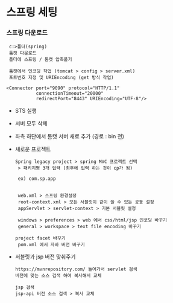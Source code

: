 # 스프링 세팅 

### 스프링 다운로드 

     c:>폴더(spring)
     톰캣 다운로드 
     폴더에 스프링 / 톰캣 압축풀기 
   
     톰캣에서 인코딩 작업 (tomcat > config > server.xml)  
     포트번호 지정 및 URIEncoding (get 방식 작업)
     
    <Connector port="9090" protocol="HTTP/1.1"
               connectionTimeout="20000"
               redirectPort="8443" URIEncoding="UTF-8"/>

- STS 실행 

- 서버 모두 삭제 

- 좌측 하단에서 톰캣 서버 새로 추가 (경로 : bin 전)

- 새로운 프로젝트 

      Spring legacy project > spring MVC 프로젝트 선택 
       > 패키지명 3개 입력 (최후에 입력 하는 것이 cp가 됨) 
       
       ex) com.sp.app
	 
	 
       web.xml > 스프링 환경설정 
       root-context.xml > 모든 서블릿이 같이 쓸 수 있는 공동 설정 
       appServlet > servlet-context > 기본 서블릿 설정 

       windows > preferences > web 에서 css/html/jsp 인코딩 바꾸기 
       general > workspace > text file encoding 바꾸기 
		  
      project facet 바꾸기 
       pom.xml 에서 자바 버전 바꾸기 

- 서블릿과 jsp 버전 맞춰주기 

	  https://mvnrepository.com/ 들어가서 servlet 검색 
	  버전에 맞는 소스 검색 하여 복사해서 교체 
	
	  jsp 검색 
	  jsp-api 버전 소스 검색 > 복사 교체 							






